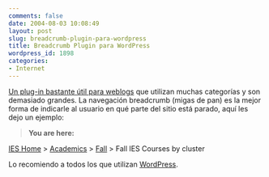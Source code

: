 ```yaml
---
comments: false
date: 2004-08-03 10:08:49
layout: post
slug: breadcrumb-plugin-para-wordpress
title: Breadcrumb Plugin para WordPress
wordpress_id: 1898
categories:
- Internet
---
```


[Un plug-in bastante útil para weblogs](http://technicallyincorrect.org/index.php?p=108) que utilizan muchas categorías y son demasiado grandes. La navegación breadcrumb (migas de pan) es la mejor forma de indicarle al usuario en qué parte del sitio está parado, aquí les dejo un ejemplo:





> **You are here:**  

[IES Home](http://www.minid.net) > [Academics](http://www.minid.net) > [Fall](http://www.minid.net) > Fall IES Courses by cluster





Lo recomiendo a todos los que utilizan [WordPress](http://www.wordpress.org).




 

